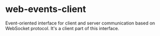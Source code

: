 # web-events-client
Event-oriented interface for client and server communication based on WebSocket protocol. It's a client part of this interface.
